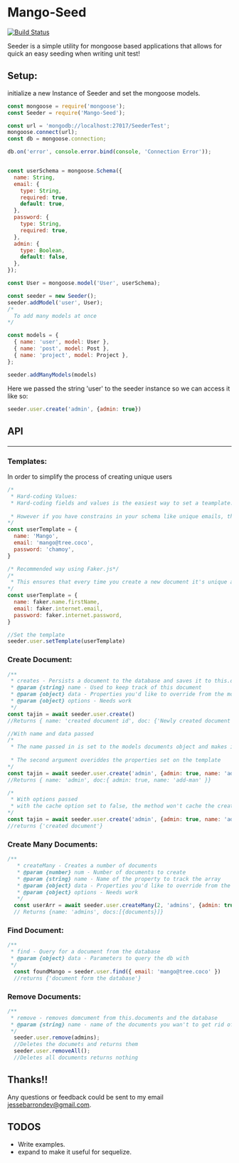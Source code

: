 
# Mango-Seed    
[![Build Status](https://travis-ci.org/JesseBarron/Mango-Seed.svg?branch=master)](https://travis-ci.org/JesseBarron/Mango-Seed)

Seeder is a simple utility for mongoose based applications that allows for quick an easy seeding when writing unit test!

## Setup:
initialize a new Instance of Seeder and set the mongoose models.
```javascript
const mongoose = require('mongoose');
const Seeder = require('Mango-Seed');

const url = 'mongodb://localhost:27017/SeederTest';
mongoose.connect(url);
const db = mongoose.connection;

db.on('error', console.error.bind(console, 'Connection Error'));


const userSchema = mongoose.Schema({
  name: String,
  email: {
    type: String,
    required: true,
    default: true,
  },
  password: {
    type: String,
    required: true,
  },
  admin: {
    type: Boolean,
    default: false,
  },
});

const User = mongoose.model('User', userSchema);

const seeder = new Seeder();
seeder.addModel('user', User);
/*
  To add many models at once
*/

const models = {
  { name: 'user', model: User },
  { name: 'post', model: Post },
  { name: 'project', model: Project },
};

seeder.addManyModels(models)
```
Here we passed the string 'user'  to the seeder instance so we can access it like so:
```javascript
seeder.user.create('admin', {admin: true})
```
## API <hr/>
 ### Templates:
 In order to simplify the process of creating unique users
```javascript
/*
 * Hard-coding Values:
 * Hard-coding fields and values is the easiest way to set a teamplate.
 
 * However if you have constrains in your schema like unique emails, this could throw a validation error if documents are created without changing the email. See create for that.
*/
const userTemplate = {
  name: 'Mango',
  email: 'mango@tree.coco',
  password: 'chamoy',
}

/* Recommended way using Faker.js*/
/*
 * This ensures that every time you create a new document it's unique and won't throw a validation error. In addition, this would make using the utility's .createMany() method a lot seasier to use.
*/
const userTemplate = {
  name: faker.name.firstName,
  email: faker.internet.email,
  password: faker.internet.password,
}

//Set the template
seeder.user.setTemplate(userTemplate)
```
### Create Document:
```javascript
/**
 * creates - Persists a document to the database and saves it to this.documents
 * @param {string} name - Used to keep track of this document
 * @param {object} data - Properties you'd like to override from the model
 * @param {object} options - Needs work
 */
const tajin = await seeder.user.create()
//Returns { name: 'created document id', doc: {'Newly created document'}}

//With name and data passed
/*
 * The name passed in is set to the models documents object and makes it easy to recieve the document via seeder.user.documents.name
 
 * The second argument overiddes the properties set on the template
*/
const tajin = await seeder.user.create('admin', {admin: true, name: 'add-man'})
//Returns { name: 'admin', doc:{ admin: true, name: 'add-man' }}

/*
 * With options passed
 * with the cache option set to false, the method won't cache the created document to the seeder.user.documents object.
*/
const tajin = await seeder.user.create('admin', {admin: true, name: 'add-man'}, {cache: false});
//returns {'created document'}
```
### Create Many Documents:
```javascript
/**
   * createMany - Creates a number of documents
   * @param {number} num - Number of documents to create
   * @param {string} name - Name of the property to track the array
   * @param {object} data - Properties you'd like to override from the model object
   * @param {object} options - Needs work
   */
  const userArr = await seeder.user.createMany(2, 'admins', {admin: true});
  // Returns {name: 'admins', docs:[{documents}]}
```
### Find Document:
```javascript
/**
 * find - Query for a document from the database
 * @param {object} data - Parameters to query the db with
 */
  const foundMango = seeder.user.find({ email: 'mango@tree.coco' })
  //returns {'document form the database'}
```
### Remove Documents:
```javascript
/**
 * remove - removes domcument from this.documents and the database
 * @param {string} name - name of the documents you wan't to get rid of
 */
  seeder.user.remove(admins);
  //Deletes the documets and returns them
  seeder.user.removeAll();
  //Deletes all documents returns nothing
```

## Thanks!!
Any questions or feedback could be sent to my email jessebarrondev@gmail.com.

## TODOS
- Write examples.
- expand to make it useful for sequelize.
